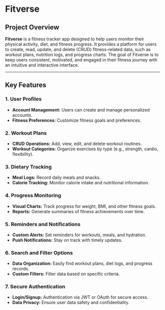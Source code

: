 # Fitverse

## Project Overview

**Fitverse** is a fitness tracker app designed to help users monitor their physical activity, diet, and fitness progress. It provides a platform for users to create, read, update, and delete (CRUD) fitness-related data, such as workout plans, nutrition logs, and progress charts. The goal of Fitverse is to keep users consistent, motivated, and engaged in their fitness journey with an intuitive and interactive interface.

---

## Key Features

### 1. User Profiles
- **Account Management:** Users can create and manage personalized accounts.
- **Fitness Preferences:** Customize fitness goals and preferences.

### 2. Workout Plans
- **CRUD Operations:** Add, view, edit, and delete workout routines.
- **Workout Categories:** Organize exercises by type (e.g., strength, cardio, flexibility).

### 3. Dietary Tracking
- **Meal Logs:** Record daily meals and snacks.
- **Calorie Tracking:** Monitor calorie intake and nutritional information.

### 4. Progress Monitoring
- **Visual Charts:** Track progress for weight, BMI, and other fitness goals.
- **Reports:** Generate summaries of fitness achievements over time.

### 5. Reminders and Notifications
- **Custom Alerts:** Set reminders for workouts, meals, and hydration.
- **Push Notifications:** Stay on track with timely updates.

### 6. Search and Filter Options
- **Data Organization:** Easily find workout plans, diet logs, and progress records.
- **Custom Filters:** Filter data based on specific criteria.

### 7. Secure Authentication
- **Login/Signup:** Authentication via JWT or OAuth for secure access.
- **Data Privacy:** Ensure user data safety and confidentiality.